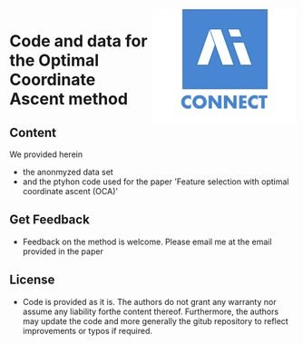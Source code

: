 <img src="Logo AI Square Connect.png" align="right" width="50%"/>

# Code and data for the Optimal Coordinate Ascent method

## Content
We provided herein 
- the anonmyzed data set 
- and the ptyhon code 
used for the paper 'Feature selection with optimal coordinate ascent (OCA)'

## Get Feedback
- Feedback on the method is welcome. Please email me at the email provided in the paper

## License
- Code is provided as it is. The authors do not grant any warranty nor assume any liability forthe content thereof. 
Furthermore, the authors may update the code and more generally the gitub repository to reflect improvements or typos if required. 
